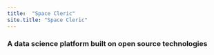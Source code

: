 ```yaml
---
title:  "Space Cleric"
site.title: "Space Cleric"
---
```

### A data science platform built on open source technologies